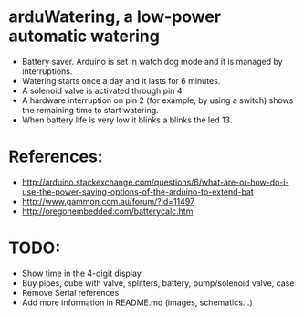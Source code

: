 # arduWatering, a low-power automatic watering
 - Battery saver. Arduino is set in watch dog mode and it is managed by interruptions.
 - Watering starts once a day and it lasts for 6 minutes.
 - A solenoid valve is activated through pin 4.
 - A hardware interruption on pin 2 (for example, by using a switch) shows the remaining time to start watering.
 - When battery life is very low it blinks a blinks the led 13.

# References:
 - http://arduino.stackexchange.com/questions/6/what-are-or-how-do-i-use-the-power-saving-options-of-the-arduino-to-extend-bat
 - http://www.gammon.com.au/forum/?id=11497
 - http://oregonembedded.com/batterycalc.htm


# TODO:
 - Show time in the 4-digit display
 - Buy pipes, cube with valve, splitters, battery, pump/solenoid valve, case
 - Remove Serial references
 - Add more information in README.md (images, schematics...)
